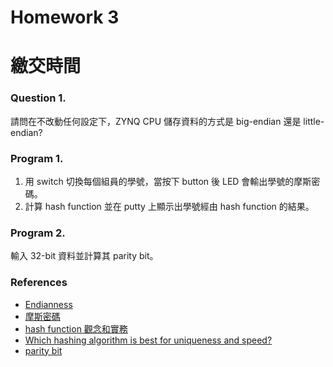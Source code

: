 Homework 3
====

# 繳交時間

### Question 1.

請問在不改動任何設定下，ZYNQ CPU 儲存資料的方式是 big-endian 還是 little-endian?

### Program 1.

1. 用 switch 切換每個組員的學號，當按下 button 後 LED 會輸出學號的摩斯密碼。
2. 計算 hash function 並在 putty 上顯示出學號經由 hash function 的結果。

### Program 2.

輸入 32-bit 資料並計算其 parity bit。

### References

* [Endianness](https://zh.wikipedia.org/wiki/%E5%AD%97%E8%8A%82%E5%BA%8F)
* [摩斯密碼](https://zh.wikipedia.org/wiki/%E6%91%A9%E5%B0%94%E6%96%AF%E7%94%B5%E7%A0%81)
* [hash function 觀念和實務](https://hackmd.io/s/HJln3jU_e)
* [Which hashing algorithm is best for uniqueness and speed?](https://softwareengineering.stackexchange.com/questions/49550/which-hashing-algorithm-is-best-for-uniqueness-and-speed)
* [parity bit](https://zh.wikipedia.org/wiki/%E5%A5%87%E5%81%B6%E6%A0%A1%E9%AA%8C%E4%BD%8D)
